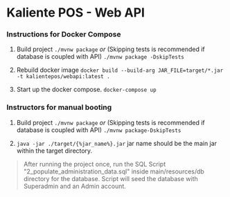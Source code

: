 # Kaliente POS - Web API
### Instructions for Docker Compose
1. Build project
   `./mvnw package`
   *or* 
   (Skipping tests is recommended if database is coupled with API) 
   `./mvnw package -DskipTests`

2. Rebuild docker image
    `docker build --build-arg JAR_FILE=target/*.jar -t kalientepos/webapi:latest .`

3. Start up the docker compose.
    `docker-compose up`

### Instructors for manual booting

1. Build project
   `./mvnw package`
   *or* 
   (Skipping tests is recommended if database is coupled with API) 
   `./mvnw package-DskipTests`

2. `java -jar ./target/{%jar_name%}.jar`
   jar name should be the main jar within the target directory.


> After running the project once, run the SQL Script "2_populate_administration_data.sql" inside main/resources/db directory for the database. Script will seed the database with Superadmin and an Admin account.